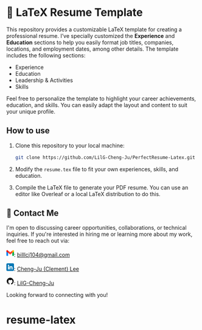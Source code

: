 # 📝 LaTeX Resume Template

This repository provides a customizable LaTeX template for creating a professional resume. I’ve specially customized the **Experience** and **Education** sections to help you easily format job titles, companies, locations, and employment dates, among other details. The template includes the following sections:
- Experience
- Education
- Leadership & Activities
- Skills

Feel free to personalize the template to highlight your career achievements, education, and skills. You can easily adapt the layout and content to suit your unique profile.

## How to use

1. Clone this repository to your local machine:
    ```bash
    git clone https://github.com/LilG-Cheng-Ju/PerfectResume-Latex.git
    ```

2. Modify the `resume.tex` file to fit your own experiences, skills, and education.

3. Compile the LaTeX file to generate your PDF resume. You can use an editor like Overleaf or a local LaTeX distribution to do this.

## 🤝 Contact Me

I'm open to discussing career opportunities, collaborations, or technical inquiries. If you're interested in hiring me or learning more about my work, feel free to reach out via: 

<img src="icon/gmail.png" width="20" />: [billlcj104@gmail.com](mailto:billlcj104@gmail.com)

<img src="icon/linkedin_1.png" width="20" />: [Cheng-Ju (Clement) Lee](https://www.linkedin.com/in/cheng-ju-clement-lee-9b666a20b/)

<img src="icon/github.png" width="20" />: [LilG-Cheng-Ju](https://github.com/LilG-Cheng-Ju)

Looking forward to connecting with you!
# resume-latex
